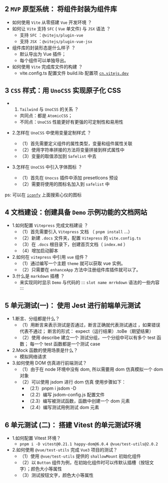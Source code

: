 ## 2 `MVP` 原型系统： 将组件封装为组件库

- 如何使用 `Vite` 从零搭建 `Vue` 开发环境 ？
- 如何让 `Vite` 支持 `SFC` ( `Vue` 单文件) 与 `JSX` 语法 ？
  - 支持 `SFC` ：`@vitejs/plugin-vue`
  - 支持 `JSX` ：`@vitejs/plugin-vue-jsx`
- 组件库的封装形态是什么样子 ？
  - 默认导出为 Vue 插件；
  - 每个组件可以单独导出。
- 如何使用 `Vite` 完成库文件的构建 ？
  - vite.config.ts 配置文件 build.lib 配置项
    [`cn.vitejs.dev`](https://link.juejin.cn/?target=https%3A%2F%2Fcn.vitejs.dev%2Fconfig%2Fbuild-options.html%23build-lib)

## 3 `CSS` 样式：用 `UnoCSS` 实现原子化 CSS

- 1. `Tailwind` 与 `UnoCSS` 的关系 ？

  - 共同点：都是 `AtomicCSS`；
  - 不同点：`UnoCSS` 性能更好有更强的可定制性和易用性

- 2.怎样在 `UnoCSS` 中使用变量定制样式 ？

  - （1）首先需要定义组件的属性类型，变量和组件属性关联
  - （2）使用字符串拼接的方法将变量拼接到样式属性中
  - （3）变量的取值添加到 `Safelist` 中去

- 3.怎样在 `UnoCSS` 中引入字体图标 ？
  - （1）首先在 `Unocss` 插件中添加 presetIcons 预设
  - （2）需要将使用的图标名加入到 `safelist` 中

ps: 可以在 [`iconfy`](https://icones.js.org/) 上面搜索心仪的图标

## 4 文档建设：创建具备 `Demo` 示例功能的文档网站

- 1.如何配置 `Vitepress` 完成文档建设 ？
  - （1）首先需要引入 `Vitepress` 文档 （ `pnpm install` ...）
  - （2）新建 `.docs` 文件夹，配置 `Vitepress` 的 `vite.config.ts`
  - （3）在 `.docs` 根目录下，创建首页文档（ `index.md` ）
  - （4）增加启动脚本
- 2.如何在 `vitepress` 中引用 `vue` 组件？
  - （1）通过编写一个主题 `theme` 就可以获取 vue 实例。
  - （2）只需要在 `enhanceApp` 方法中注册组件库插件就可以了。
- 3.什么是 `markdown` 插槽 ？
  - 来实现同时显示 `Demo` 与代码的
    ::: `slot name mrrkdown` 语法的一些内容
    :::

## 5 单元测试(一)： 使用 Jest 进行前端单元测试

- 1.断言、分组都是什么？
  - （1）用断言来表示测试是否通过，断言正确就代表测试通过 ，如果错误代表不通过；
    断言的形式： expect（运行结果）.toBe（期望结果）
  - （2）使用 describe 建立一个 测试分组，一个分组中可以有多个 test 函数；
    每一个 test 函数都是一个测试 case
- 2.Mock 函数的使用场景是什么？
  - 模拟网络请求
- 3.如何使用 DOM 仿真进行前端测试？
  - （1）由于在 node 环境中没有 dom, 所以需要用 dom 仿真模拟一个 dom 对象
  - （2）可以使用 jsdom 进行 dom 仿真 使用步骤如下：
    - （2.1）pnpm i jsdom -D
    - （2.2）编写 jsdom-config.js 配置文件
    - （2.3）编写被测试函数，函数中创建一个 dom 元素
    - （2.4）编写测试用例测试 dom 元素

## 6 单元测试 (二)： 搭建 Vitest 的单元测试环境

- 1.如何配置 Vitest 环境？
  - `pnpm i -D vitest@0.21.1 happy-dom@6.0.4 @vue/test-utils@2.0.2`
- 2.如何使用 `@vue/test-utils` 完成 `Vue3` 项目的测试？
  - （1）使用 `@vue/test-utils` 提供的 `shallowMount` 初始化组件
  - （2）以 `Button` 组件为例，在初始化组件时可以传默认插槽（按钮文字）；颜色大小等属性
  - （3）测试按钮文字，颜色大小等属性

